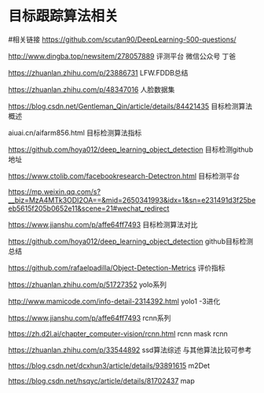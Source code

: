 # 目标跟踪算法相关

#相关链接
https://github.com/scutan90/DeepLearning-500-questions/

http://www.dingba.top/newsitem/278057889  评测平台  微信公众号 丁爸

https://zhuanlan.zhihu.com/p/23886731  LFW.FDDB总结

https://zhuanlan.zhihu.com/p/48347016  人脸数据集

https://blog.csdn.net/Gentleman_Qin/article/details/84421435  目标检测算法概述

aiuai.cn/aifarm856.html   目标检测算法指标

https://github.com/hoya012/deep_learning_object_detection  目标检测github地址

https://www.ctolib.com/facebookresearch-Detectron.html  目标检测平台

https://mp.weixin.qq.com/s?__biz=MzA4MTk3ODI2OA==&mid=2650341993&idx=1&sn=e231491d3f25beeb5615f205b0652e11&scene=21#wechat_redirect

https://www.jianshu.com/p/affe64ff7493   目标检测算法对比

https://github.com/hoya012/deep_learning_object_detection   github目标检测总结

https://github.com/rafaelpadilla/Object-Detection-Metrics   评价指标

https://zhuanlan.zhihu.com/p/51727352   yolo系列

http://www.mamicode.com/info-detail-2314392.html   yolo1 -3进化

https://www.jianshu.com/p/affe64ff7493   rcnn系列

https://zh.d2l.ai/chapter_computer-vision/rcnn.html   rcnn  mask rcnn

https://zhuanlan.zhihu.com/p/33544892   ssd算法综述 与其他算法比较可参考

https://blog.csdn.net/dcxhun3/article/details/93891615  m2Det

https://blog.csdn.net/hsqyc/article/details/81702437   map

